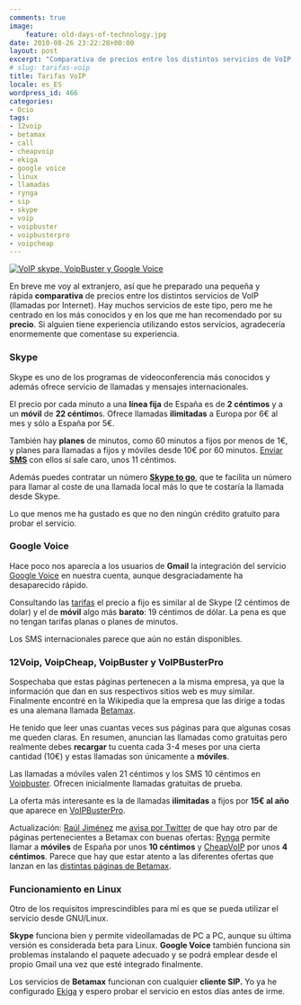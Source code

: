 ```yaml
---
comments: true
image:
    feature: old-days-of-technology.jpg
date: 2010-08-26 23:22:28+00:00
layout: post
excerpt: "Comparativa de precios entre los distintos servicios de VoIP (llamadas por Internet)."
# slug: tarifas-voip
title: Tarifas VoIP
locale: es_ES
wordpress_id: 466
categories:
- Ocio
tags:
- 12voip
- betamax
- call
- cheapvoip
- ekiga
- google voice
- linux
- llamadas
- rynga
- sip
- skype
- voip
- voipbuster
- voipbusterpro
- voipcheap
---
```


[![VoIP skype, VoipBuster y Google Voice](http://jllopezpino.files.wordpress.com/2010/08/voip.png)](http://jllopezpino.files.wordpress.com/2010/08/voip.png)

En breve me voy al extranjero, así que he preparado una pequeña y rápida **comparativa** de precios entre los distintos servicios de VoIP (llamadas por Internet). Hay muchos servicios de este tipo, pero me he centrado en los más conocidos y en los que me han recomendado por su **precio**. Si alguien tiene experiencia utilizando estos servicios, agradecería enormemente que comentase su experiencia.




### Skype


Skype es uno de los programas de videoconferencia más conocidos y además ofrece servicio de llamadas y mensajes internacionales.

El precio por cada minuto a una **línea fija** de España es de **2 céntimos** y a un **móvil** de **22 céntimo**s. Ofrece llamadas **ilimitadas** a Europa por 6€ al mes y sólo a España por 5€.

También hay **planes** de minutos, como 60 minutos a fijos por menos de 1€, y planes para llamadas a fijos y móviles desde 10€ por 60 minutos. [Enviar **SMS**](http://www.skype.com/intl/en/prices/sms-rates#listing-S) con ellos sí sale caro, unos 11 céntimos.

Además puedes contratar un número **[Skype to go](http://www.skype.com/intl/en/get-skype/on-your-mobile/skype-to-go-number/)**, que te facilita un número para llamar al coste de una llamada local más lo que te costaría la llamada desde Skype.

Lo que menos me ha gustado es que no den ningún crédito gratuito para probar el servicio.


### Google Voice


Hace poco nos aparecía a los usuarios de **Gmail** la integración del servicio [Google Voice](https://www.google.com/voice) en nuestra cuenta, aunque desgraciadamente ha desaparecido rápido.

Consultando las [tarifas](https://www.google.com/voice/rates#S) el precio a fijo es similar al de Skype (2 céntimos de dolar) y el de **móvil** algo más **barato**: 19 céntimos de dólar. La pena es que no tengan tarifas planas o planes de minutos.

Los SMS internacionales parece que aún no están disponibles.


### 12Voip, VoipCheap, VoipBuster y VoIPBusterPro


Sospechaba que estas páginas pertenecen a la misma empresa, ya que la información que dan en sus respectivos sitios web es muy similar. Finalmente encontré en la Wikipedia que la empresa que las dirige a todas es una alemana llamada [Betamax](http://en.wikipedia.org/wiki/Betamax_(VoIP_company)).

He tenido que leer unas cuantas veces sus páginas para que algunas cosas me queden claras. En resumen, anuncian las llamadas como gratuitas pero realmente debes **recargar** tu cuenta cada 3-4 meses por una cierta cantidad (10€) y estas llamadas son únicamente a **móviles**.

Las llamadas a móviles valen 21 céntimos y los SMS 10 céntimos en [Voipbuster](http://www.voipbuster.com). Ofrecen inicialmente llamadas gratuitas de prueba.

La oferta más interesante es la de llamadas **ilimitadas** a fijos por **15€ al año** que aparece en [VoIPBusterPro](http://www.voipbusterpro.com/).

Actualización: [Raúl Jiménez](http://rauljimenez.info/) me [avisa por Twitter](http://twitter.com/hhkaos/status/22219629310) de que hay otro par de páginas pertenecientes a Betamax con buenas ofertas: [Rynga](http://www.rynga.com/en/calling-rates.html) permite llamar a **móviles** de España por unos **10 céntimos** y [CheapVoIP](http://cheapvoip.com/en/subscription_rates.html) por unos **4 céntimos**. Parece que hay que estar atento a las diferentes ofertas que lanzan en las [distintas páginas de Betamax](http://en.wikipedia.org/wiki/Betamax_(VoIP_company)#Retail_and_wholesale_labels).


### Funcionamiento en Linux


Otro de los requisitos imprescindibles para mí es que se pueda utilizar el servicio desde GNU/Linux.

**Skype** funciona bien y permite videollamadas de PC a PC, aunque su última versión es considerada beta para Linux. **Google Voice** también funciona sin problemas instalando el paquete adecuado y se podrá emplear desde el propio Gmail una vez que esté integrado finalmente.

Los servicios de **Betamax** funcionan con cualquier **cliente SIP.** Yo ya he configurado [Ekiga](https://help.ubuntu.com/community/Ekiga) y espero probar el servicio en estos días antes de irme.
